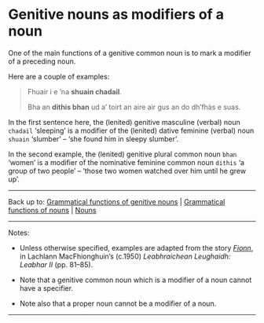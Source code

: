 # Genitive nouns as modifiers of a noun

One of the main functions of a genitive common noun is to mark a modifier of a preceding noun.

Here are a couple of examples:

> Fhuair i e ’na **shuain chadail**.
>
> Bha an **dithis bhan** ud a’ toirt an aire air gus an do dh’fhàs e suas.

In the first sentence here, the (lenited) genitive masculine (verbal) noun `chadail` ‘sleeping’ is a modifier of the (lenited) dative feminine (verbal) noun `shuain` ‘slumber’ – ‘she found him in sleepy slumber’.

In the second example, the (lenited) genitive plural common noun `bhan` ‘women’ is a modifier of the nominative feminine common noun `dithis` ‘a group of two people’ – ‘those two women watched over him until he grew up’.

----

Back up to: [Grammatical functions of genitive nouns](index.md) \|  [Grammatical functions of nouns](../index.md) \| [Nouns](../../index.md) 

----

Notes:

- Unless otherwise specified, examples are adapted from the story *[Fionn](../../texts/Fionn.md)*, in Lachlann MacFhionghuin’s (c.1950) *Leabhraichean Leughaidh: Leabhar II* (pp. 81–85).

- Note that a genitive common noun which is a modifier of a noun cannot have a specifier.

- Note also that a proper noun cannot be a modifier of a noun.

----
